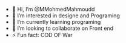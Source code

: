 - 👋 Hi, I’m @MMohmedMahmoudd
- 👀 I’m interested in designe and Programing  
- 🌱 I’m currently learning programing
- 💞️ I’m looking to collaborate on Front end   
- ⚡ Fun fact: COD OF War
